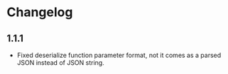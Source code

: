 # Changelog

## 1.1.1

- Fixed deserialize function parameter format, not it comes as a parsed JSON instead of JSON string.

